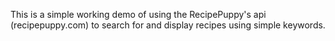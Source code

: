 This is a simple working demo of using the RecipePuppy's api (recipepuppy.com) to search for and display recipes using simple keywords.